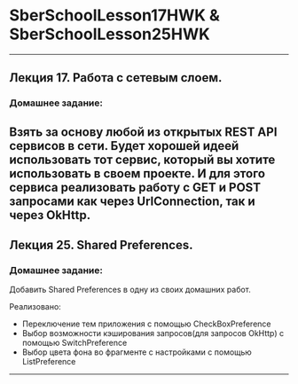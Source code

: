 # SberSchoolLesson17HWK & SberSchoolLesson25HWK
-----------------------------------------------------------------------------------------------------------------------------------------------------------------------------------
## Лекция 17. Работа с сетевым слоем.

### Домашнее задание:
Взять за основу любой из открытых REST API сервисов в сети. Будет хорошей идеей использовать тот сервис, который вы хотите использовать в своем проекте. И для этого сервиса реализовать работу с GET и POST запросами как через UrlConnection, так и через OkHttp.
-----------------------------------------------------------------------------------------------------------------------------------------------------------------------------------
## Лекция 25. Shared Preferences.

### Домашнее задание:
Добавить Shared Preferences в одну из своих домашних работ.
   
Реализовано: 
- Переключение тем приложения с помощью CheckBoxPreference 
- Выбор возможности кэширования запросов(для запросов OkHttp) с помощью SwitchPreference
- Выбор цвета фона во фрагменте с настройками с помощью ListPreference
-----------------------------------------------------------------------------------------------------------------------------------------------------------------------------------